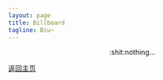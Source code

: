 ```yaml
---
layout: page
title: Billboard
tagline: Biu~
---
```


<div style="text-align:center">:shit:nothing...</div>

[返回主页]({{https://blog.081700.xyz/}})
